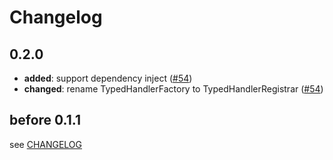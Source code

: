 # Changelog

## 0.2.0

- **added**: support dependency inject ([#54])
- **changed**: rename TypedHandlerFactory to TypedHandlerRegistrar ([#54])

[#54]: https://github.com/spring-rs/spring-rs/pull/54

## before 0.1.1

see [CHANGELOG](../CHANGELOG.md)